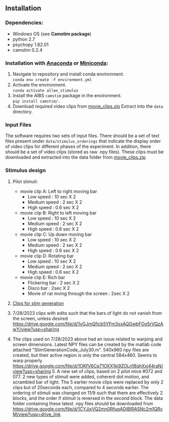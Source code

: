## Installation

### Dependencies:

- Windows OS (see **Camstim package**)
- python 2.7
- psychopy 1.82.01
- camstim 0.2.4

### Installation with [Anaconda](https://docs.anaconda.com/anaconda/install/) or [Miniconda](https://docs.conda.io/en/latest/miniconda.html):

1. Navigate to repository and install conda environment.  
    `conda env create -f environment.yml`
2. Activate the environment.  
    `conda activate allen_stimulus`
3. Install the AIBS `camstim` package in the environment.  
    `pip install camstim/.`
4. Download required video clips from [movie_clips.zip](https://tigress-web.princeton.edu/~dmturner/allen_stimulus/movie_clips.zip)
   Extract into the `data` directory.
   
### Input Files

The software requires two sets of input files. There should be a set of text files present under `data/stimulus_orderings` that indicate the display order of video clips for different phases of the experiment. In addition, there should be a set of video clips (stored as raw .npy files). These clips must be downloaded and extracted into the data folder from [movie_clips.zip](https://tigress-web.princeton.edu/~dmturner/allen_stimulus/movie_clips.zip)

### Stimulus design

1. Pilot stimuli:
    + movie clip A: Left to right moving bar
        - Low speed : 10 sec X 2
        - Medium speed : 2 sec X 2
        - High speed : 0.6 sec X 2
    + movie clip B: Right to left moving bar
        - Low speed : 10 sec X 2
        - Medium speed : 2 sec X 2
        - High speed : 0.6 sec X 2
    + movie clip C: Up down moving bar
        - Low speed : 10 sec X 2
        - Medium speed : 2 sec X 2
        - High speed : 0.6 sec X 2
    + movie clip D: Rotating bar
        - Low speed : 10 sec X 2
        - Medium speed : 2 sec X 2
        - High speed : 0.6 sec X 2
    + movie clip E: Rich bar
        - Flickering bar : 2 sec X 2
        - Disco bar : 2sec X 2
        - Movie of rat mving through the screen : 2sec X 2


2. [Clips for stim generation](https://drive.google.com/drive/folders/14B9YlA_-adNRlzoag-XGWW37W226WOFP?usp=sharing)
3. 7/28/2023 clips with edits such that the bars of light do not vanish from the screen, unless desired
   https://drive.google.com/file/d/1vGJmQficb5YFm3sxAQGwbFOo5rVQzAwY/view?usp=sharing
4. The clips used on 7/28/2023 above had an issue related to warping and screen dimensions. Latest NPY files can be created by the matlab code attached "StimGenerationCode_July30.m". 540x960 npy files are created, but their active region is only the central 584x460. Seems to warp properly
   https://drive.google.com/file/d/1OKfV6Cp71OXX1ki9ZOLn18qhXxj44raN/view?usp=sharing
   5. A new set of clips, based on 2 pilot mice #072 and 077. 2 new types of stimuli were added, coherent dot motion, and scrambled bar of light. The 5 earlier movie clips were replaced by only 2 clips but of 20seconds each, compared to 4 seconds earlier. The ordering of stimuli was changed on 11/9 such that there are effectively 2 blocks, and the order if stimuli is reversed in the second block. The data folder containing these latest .npy files should be downloaded from
      https://drive.google.com/file/d/1CYJjxVQ2mn0RfuqADjBIRASNc2m1QRvM/view?usp=drive_link
      
   
        
